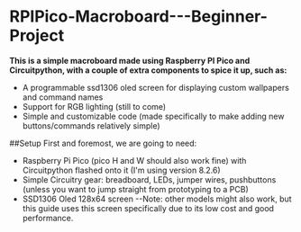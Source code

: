 # RPIPico-Macroboard---Beginner-Project
**This is a simple macroboard made using Raspberry PI Pico and Circuitpython, with a couple of extra components to spice it up, such as:**
- A programmable ssd1306 oled screen for displaying custom wallpapers and command names
- Support for RGB lighting (still to come)
- Simple and customizable code (made specifically to make adding new buttons/commands relatively simple)

##Setup
First and foremost, we are going to need:
- Raspberry Pi Pico (pico H and W should also work fine) with Circuitpython flashed onto it (I'm using version 8.2.6)
- Simple Circuitry gear: breadboard, LEDs, jumper wires, pushbuttons (unless you want to jump straight from prototyping to a PCB)
- SSD1306 Oled 128x64 screen --Note: other models might also work, but this guide uses this screen specifically due to its low cost and good performance.

